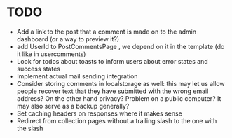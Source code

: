 # TODO

* Add a link to the post that a comment is made on to the admin dashboard (or a way to preview it?)
* add UserId to PostCommentsPage , we depend on it in the template (do it like in usercomments)
* Look for todos about toasts to inform users about error states and success states
* Implement actual mail sending integration
* Consider storing comments in localstorage as well: this may let us allow people recover text that they have submitted with the wrong email address? On the other hand privacy? Problem on a public computer? It may also serve as a backup generally?
* Set caching headers on responses where it makes sense
* Redirect from collection pages without a trailing slash to the one with the slash
